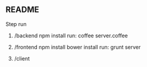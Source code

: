 ## README
Step run
1. /backend
npm install
run: coffee server.coffee

2. /frontend
npm install
bower install
run: grunt server

3. /client

